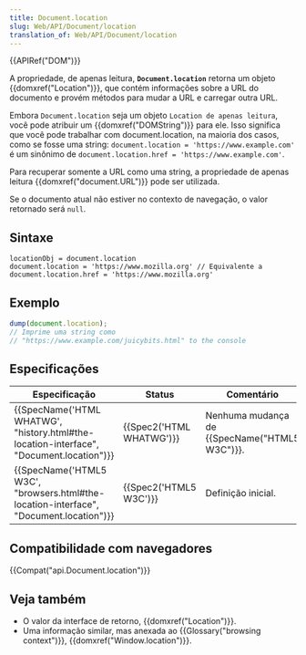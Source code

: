 ```yaml
---
title: Document.location
slug: Web/API/Document/location
translation_of: Web/API/Document/location
---
```

{{APIRef("DOM")}}

A propriedade, de apenas leitura, **`Document.location`** retorna um objeto {{domxref("Location")}}, que contém informações sobre a URL do documento e provém métodos para mudar a URL e carregar outra URL.

Embora `Document.location` seja um objeto `Location de apenas leitura`, você pode atribuir um {{domxref("DOMString")}} para ele. Isso significa que você pode trabalhar com document.location, na maioria dos casos, como se fosse uma string: `document.location = 'https://www.example.com'` é um sinônimo de `document.location.href = 'https://www.example.com'`.

Para recuperar somente a URL como uma string, a propriedade de apenas leitura {{domxref("document.URL")}} pode ser utilizada.

Se o documento atual não estiver no contexto de navegação, o valor retornado será `null`.

## Sintaxe

```
locationObj = document.location
document.location = 'https://www.mozilla.org' // Equivalente a document.location.href = 'https://www.mozilla.org'
```

## Exemplo

```js
dump(document.location);
// Imprime uma string como
// "https://www.example.com/juicybits.html" to the console
```

## Especificações

| Especificação                                                                                                        | Status                           | Comentário                                           |
| -------------------------------------------------------------------------------------------------------------------- | -------------------------------- | ---------------------------------------------------- |
| {{SpecName('HTML WHATWG', "history.html#the-location-interface", "Document.location")}} | {{Spec2('HTML WHATWG')}} | Nenhuma mudança de {{SpecName("HTML5 W3C")}}. |
| {{SpecName('HTML5 W3C', "browsers.html#the-location-interface", "Document.location")}} | {{Spec2('HTML5 W3C')}}     | Definição inicial.                                   |

## Compatibilidade com navegadores

{{Compat("api.Document.location")}}

## Veja também

- O valor da interface de retorno, {{domxref("Location")}}.
- Uma informação similar, mas anexada ao {{Glossary("browsing context")}}, {{domxref("Window.location")}}.
